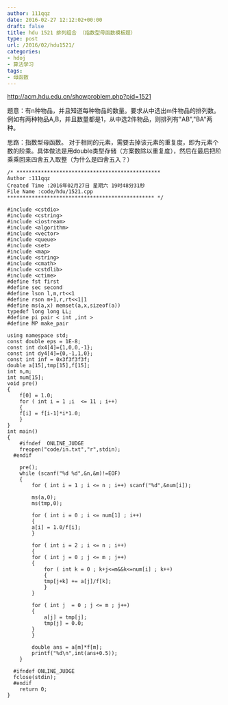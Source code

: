 ```yaml
---
author: 111qqz
date: 2016-02-27 12:12:02+00:00
draft: false
title: hdu 1521 排列组合 （指数型母函数模板题）
type: post
url: /2016/02/hdu1521/
categories:
- hdoj
- 算法学习
tags:
- 母函数
---
```


http://acm.hdu.edu.cn/showproblem.php?pid=1521

题意：有n种物品，并且知道每种物品的数量。要求从中选出m件物品的排列数。例如有两种物品A,B，并且数量都是1，从中选2件物品，则排列有"AB","BA"两种。

思路：指数型母函数。
对于相同的元素，需要去掉该元素的重复度，即为元素个数的阶乘。具体做法是用double类型存储（方案数除以重复度），然后在最后把阶乘乘回来四舍五入取整（为什么是四舍五入？）

 

    
    /* ***********************************************
    Author :111qqz
    Created Time :2016年02月27日 星期六 19时48分31秒
    File Name :code/hdu/1521.cpp
    ************************************************ */
    
    #include <cstdio>
    #include <cstring>
    #include <iostream>
    #include <algorithm>
    #include <vector>
    #include <queue>
    #include <set>
    #include <map>
    #include <string>
    #include <cmath>
    #include <cstdlib>
    #include <ctime>
    #define fst first
    #define sec second
    #define lson l,m,rt<<1
    #define rson m+1,r,rt<<1|1
    #define ms(a,x) memset(a,x,sizeof(a))
    typedef long long LL;
    #define pi pair < int ,int >
    #define MP make_pair
    
    using namespace std;
    const double eps = 1E-8;
    const int dx4[4]={1,0,0,-1};
    const int dy4[4]={0,-1,1,0};
    const int inf = 0x3f3f3f3f;
    double a[15],tmp[15],f[15];
    int n,m;
    int num[15];
    void pre()
    {
        f[0] = 1.0;
        for ( int i = 1 ;i  <= 11 ; i++)
        {
    	f[i] = f[i-1]*i*1.0;
        }
    }
    int main()
    {
    	#ifndef  ONLINE_JUDGE 
    	freopen("code/in.txt","r",stdin);
      #endif
    
    	pre();
    	while (scanf("%d %d",&n,&m)!=EOF)
    	{
    	    for ( int i = 1 ; i <= n ; i++) scanf("%d",&num[i]);
    
    	    ms(a,0);
    	    ms(tmp,0);
    
    	    for ( int i = 0 ; i <= num[1] ; i++)
    	    {
    		a[i] = 1.0/f[i];
    	    }
    
    	    for ( int i = 2 ; i <= n ; i++)
    	    {
    		for ( int j = 0 ; j <= m ; j++)
    		{
    		    for ( int k = 0 ; k+j<=m&&k<=num[i] ; k++)
    		    {
    			tmp[j+k] += a[j]/f[k];
    		    }
    		}
    
    		for ( int j  = 0 ; j <= m ; j++)
    		{
    		    a[j] = tmp[j];
    		    tmp[j] = 0.0;
    		}
    	    }
    	    
    	    double ans = a[m]*f[m];
    	    printf("%d\n",int(ans+0.5));
    	}
    
      #ifndef ONLINE_JUDGE  
      fclose(stdin);
      #endif
        return 0;
    }
    



